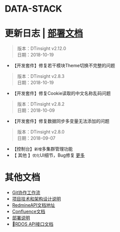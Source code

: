 # DATA-STACK 

# 更新日志 | [部署文档](./Deploy.md)
 > 版本：DTinsight v2.12.0 <br>
 > 日期：2018-10-19

- 【开发套件】修复若干模块Theme切换不完整的问题


 > 版本：DTinsight v2.8.3 <br>
 > 日期：2018-10-19

- 【开发套件】修复Cookie读取的中文名称乱码问题


 > 版本：DTinsight v2.8.2 <br>
 > 日期：2018-10-09

- 【开发套件】修复数据同步多变量无法添加的问题

 > 版本：DTinsight v2.8.0 <br>
 > 日期：2018-09-07

- 【控制台】`新增`多集群管理功能
- 【 其他 】`优化`UI细节，Bug修复 [更多](http://redmine.prod.dtstack.cn/projects/dtinsight-v2-11-0/issues)




# 其他文档
- [Git协作工作流](http://git.dtstack.cn/ziv/data-stack-web/wikis/gitflow)
- [项目技术和架构设计说明
](http://git.dtstack.cn/ziv/data-stack-web/wikis/Development)
- [RedmineAPI文档地址](http://redmine.prod.dtstack.cn/projects/rdos)
- [Confluence文档](http://confluence.dev.dtstack.cn/display/RDOS/RD-OS)
- [部署说明](http://git.dtstack.cn/ziv/data-stack-web/wikis/deploy)
- [RDOS API接口文档](http://git.dtstack.cn/dtstack/rdos-docs)


